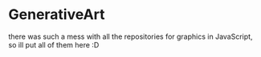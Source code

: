 # GenerativeArt
there was such a mess with all the repositories for graphics in JavaScript, so ill put all of them here :D
